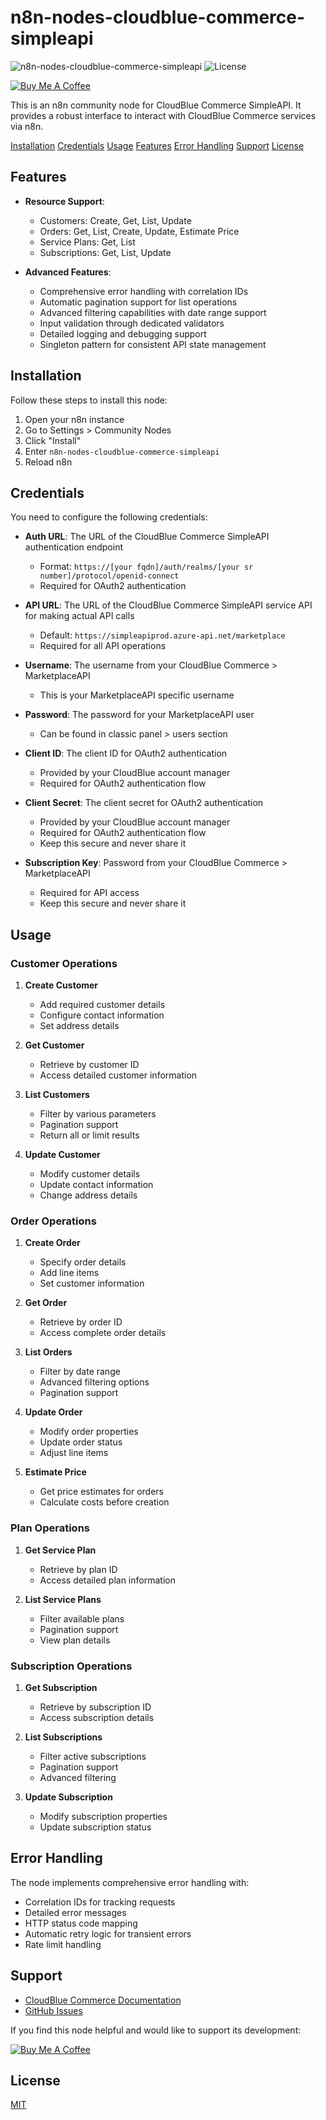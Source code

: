# n8n-nodes-cloudblue-commerce-simpleapi

![n8n-nodes-cloudblue-commerce-simpleapi](https://img.shields.io/badge/n8n--nodes--cloudblue--commerce--simpleapi-1.0-blue)
![License](https://img.shields.io/badge/license-MIT-green)

[![Buy Me A Coffee](https://img.shields.io/badge/Buy%20Me%20A%20Coffee-Support-yellow.svg)](https://buymeacoffee.com/msoukhomlinov)

This is an n8n community node for CloudBlue Commerce SimpleAPI. It provides a robust interface to interact with CloudBlue Commerce services via n8n.

[Installation](#installation)
[Credentials](#credentials)
[Usage](#usage)
[Features](#features)
[Error Handling](#error-handling)
[Support](#support)
[License](#license)

## Features

- **Resource Support**:
  - Customers: Create, Get, List, Update
  - Orders: Get, List, Create, Update, Estimate Price
  - Service Plans: Get, List
  - Subscriptions: Get, List, Update

- **Advanced Features**:
  - Comprehensive error handling with correlation IDs
  - Automatic pagination support for list operations
  - Advanced filtering capabilities with date range support
  - Input validation through dedicated validators
  - Detailed logging and debugging support
  - Singleton pattern for consistent API state management

## Installation

Follow these steps to install this node:

1. Open your n8n instance
2. Go to Settings > Community Nodes
3. Click "Install"
4. Enter `n8n-nodes-cloudblue-commerce-simpleapi`
5. Reload n8n

## Credentials

You need to configure the following credentials:

- **Auth URL**: The URL of the CloudBlue Commerce SimpleAPI authentication endpoint
  - Format: `https://[your fqdn]/auth/realms/[your sr number]/protocol/openid-connect`
  - Required for OAuth2 authentication

- **API URL**: The URL of the CloudBlue Commerce SimpleAPI service API for making actual API calls
  - Default: `https://simpleapiprod.azure-api.net/marketplace`
  - Required for all API operations

- **Username**: The username from your CloudBlue Commerce > MarketplaceAPI
  - This is your MarketplaceAPI specific username

- **Password**: The password for your MarketplaceAPI user
  - Can be found in classic panel > users section

- **Client ID**: The client ID for OAuth2 authentication
  - Provided by your CloudBlue account manager
  - Required for OAuth2 authentication flow

- **Client Secret**: The client secret for OAuth2 authentication
  - Provided by your CloudBlue account manager
  - Required for OAuth2 authentication flow
  - Keep this secure and never share it

- **Subscription Key**: Password from your CloudBlue Commerce > MarketplaceAPI
  - Required for API access
  - Keep this secure and never share it

## Usage

### Customer Operations

1. **Create Customer**
   - Add required customer details
   - Configure contact information
   - Set address details

2. **Get Customer**
   - Retrieve by customer ID
   - Access detailed customer information

3. **List Customers**
   - Filter by various parameters
   - Pagination support
   - Return all or limit results

4. **Update Customer**
   - Modify customer details
   - Update contact information
   - Change address details

### Order Operations

1. **Create Order**
   - Specify order details
   - Add line items
   - Set customer information

2. **Get Order**
   - Retrieve by order ID
   - Access complete order details

3. **List Orders**
   - Filter by date range
   - Advanced filtering options
   - Pagination support

4. **Update Order**
   - Modify order properties
   - Update order status
   - Adjust line items

5. **Estimate Price**
   - Get price estimates for orders
   - Calculate costs before creation

### Plan Operations

1. **Get Service Plan**
   - Retrieve by plan ID
   - Access detailed plan information

2. **List Service Plans**
   - Filter available plans
   - Pagination support
   - View plan details

### Subscription Operations

1. **Get Subscription**
   - Retrieve by subscription ID
   - Access subscription details

2. **List Subscriptions**
   - Filter active subscriptions
   - Pagination support
   - Advanced filtering

3. **Update Subscription**
   - Modify subscription properties
   - Update subscription status

## Error Handling

The node implements comprehensive error handling with:

- Correlation IDs for tracking requests
- Detailed error messages
- HTTP status code mapping
- Automatic retry logic for transient errors
- Rate limit handling

## Support

- [CloudBlue Commerce Documentation](https://docs.cloudblue.com/cbc/21.0/Simple-API/how-to-use/howto/)
- [GitHub Issues](https://github.com/msoukhomlinov/n8n-nodes-cloudblue-commerce-simpleapi/issues)

If you find this node helpful and would like to support its development:

[![Buy Me A Coffee](https://www.buymeacoffee.com/assets/img/custom_images/orange_img.png)](https://buymeacoffee.com/maxs)

## License

[MIT](LICENSE)
